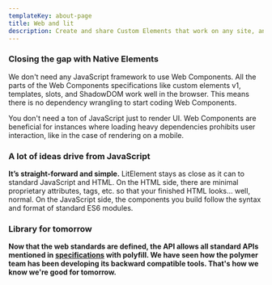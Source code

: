 ```yaml
---
templateKey: about-page
title: Web and lit
description: Create and share Custom Elements that work on any site, and play nicely with frameworks of all kinds. 
---
```

### Closing the gap with Native Elements

We don't need any JavaScript framework to use Web Components. All the parts of the Web Components specifications like custom elements v1, templates, slots, and ShadowDOM work well in the browser. This means there is no dependency wrangling to start coding Web Components.

You don't need a ton of JavaScript just to render UI. Web Components are beneficial for instances where loading heavy dependencies prohibits user interaction, like in the case of rendering on a mobile.

### A lot of ideas drive from JavaScript

**It’s straight-forward and simple.** LitElement stays as close as it can to standard JavaScript and HTML. On the HTML side, there are minimal proprietary attributes, tags, etc. so that your finished HTML looks… well, normal. On the JavaScript side, the components you build follow the syntax and format of standard ES6 modules.

### Library for tomorrow

**Now that the web standards are defined, the API allows all standard APIs mentioned in [specifications](https://spec.whatwg.org/) with polyfill. We have seen how the polymer team has been developing its backward compatible tools. That's how we know we're good for tomorrow.**
